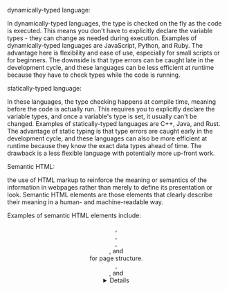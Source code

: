 dynamically-typed language:

In dynamically-typed languages, the type is checked on the fly as the code is executed. This means you don't have to explicitly declare the variable types - they can change as needed during execution. Examples of dynamically-typed languages are JavaScript, Python, and Ruby. The advantage here is flexibility and ease of use, especially for small scripts or for beginners. The downside is that type errors can be caught late in the development cycle, and these languages can be less efficient at runtime because they have to check types while the code is running.

statically-typed language:

In these languages, the type checking happens at compile time, meaning before the code is actually run. This requires you to explicitly declare the variable types, and once a variable's type is set, it usually can't be changed. Examples of statically-typed languages are C++, Java, and Rust. The advantage of static typing is that type errors are caught early in the development cycle, and these languages can also be more efficient at runtime because they know the exact data types ahead of time. The drawback is a less flexible language with potentially more up-front work.

Semantic HTML:

the use of HTML markup to reinforce the meaning or semantics of the information in webpages rather than merely to define its presentation or look. Semantic HTML elements are those elements that clearly describe their meaning in a human- and machine-readable way.

Examples of semantic HTML elements include:

<header>, <footer>, <nav>, <main>, and <section> for page structure.
<article>, <aside>, and <details> for content.
<figure>, <figcaption> for images.
<time>, <mark>, and <summary> for inline text enhancements.

Function vs Method:

A method is essentially a function, but it's associated with an object or a class. It's defined within a class and is typically used to perform operations that are relevant to that class. Methods are invoked on specific instances of an object and they can access data contained within that instance.
